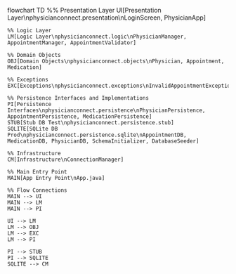flowchart TD
    %% Presentation Layer
    UI[Presentation Layer\nphysicianconnect.presentation\nLoginScreen, PhysicianApp]

    %% Logic Layer
    LM[Logic Layer\nphysicianconnect.logic\nPhysicianManager, AppointmentManager, AppointmentValidator]

    %% Domain Objects
    OBJ[Domain Objects\nphysicianconnect.objects\nPhysician, Appointment, Medication]

    %% Exceptions
    EXC[Exceptions\nphysicianconnect.exceptions\nInvalidAppointmentException]

    %% Persistence Interfaces and Implementations
    PI[Persistence Interfaces\nphysicianconnect.persistence\nPhysicianPersistence, AppointmentPersistence, MedicationPersistence]
    STUB[Stub DB Test\nphysicianconnect.persistence.stub]
    SQLITE[SQLite DB Prod\nphysicianconnect.persistence.sqlite\nAppointmentDB, MedicationDB, PhysicianDB, SchemaInitializer, DatabaseSeeder]

    %% Infrastructure
    CM[Infrastructure\nConnectionManager]

    %% Main Entry Point
    MAIN[App Entry Point\nApp.java]

    %% Flow Connections
    MAIN --> UI
    MAIN --> LM
    MAIN --> PI

    UI --> LM
    LM --> OBJ
    LM --> EXC
    LM --> PI

    PI --> STUB
    PI --> SQLITE
    SQLITE --> CM
